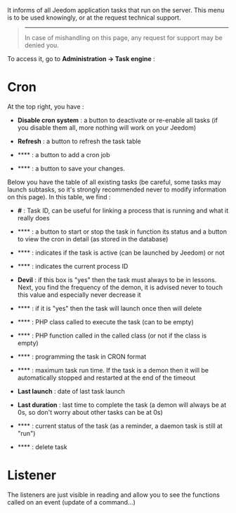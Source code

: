 It informs of all Jeedom application tasks that run on the
server. This menu is to be used knowingly, or at the
request technical support.

> ****
>
> In case of mishandling on this page, any request for
> support may be denied you.

To access it, go to **Administration → Task engine**
:

# Cron

At the top right, you have :

-   **Disable cron system** : a button to deactivate or
    re-enable all tasks (if you disable them all, more
    nothing will work on your Jeedom)

-   **Refresh** : a button to refresh the task table

-   **** : a button to add a cron job

-   **** : a button to save your changes.

Below you have the table of all existing tasks
(be careful, some tasks may launch subtasks, so it's
strongly recommended never to modify information on this
page). In this table, we find :

-   **#** : Task ID, can be useful for linking a
    process that is running and what it really does

-   **** : a button to start or stop the task in function
    its status and a button to view the cron in detail (as stored in the database)

-   **** : indicates if the task is active (can be launched
    by Jeedom) or not

-   **** : indicates the current process ID

-   **Devil** : if this box is &quot;yes&quot; then the task must always
    to be in lessons. Next, you find the frequency of the demon, it is
    advised never to touch this value and especially never
    decrease it

-   **** : if it is &quot;yes&quot; then the task will launch once
    then will delete

-   **** : PHP class called to execute the task (can
    to be empty)

-   **** : PHP function called in the called class (or not
    if the class is empty)

-   **** : programming the task in CRON format

-   **** : maximum task run time. If the
    task is a demon then it will be automatically stopped and
    restarted at the end of the timeout

-   **Last launch** : date of last task launch

-   **Last duration** : last time to complete the task (a
    demon will always be at 0s, so don&#39;t worry about other tasks
    can be at 0s)

-   **** : current status of the task (as a reminder, a daemon task
    is still at "run")

-   **** : delete task


# Listener

The listeners are just visible in reading and allow you to see the functions called on an event (update of a command...)
